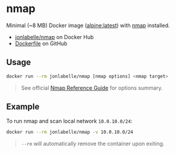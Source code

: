 # nmap

Minimal (\~8 MB) Docker image ([alpine:latest](https://hub.docker.com/_/alpine)) with [nmap](https://nmap.org/) installed.

- [jonlabelle/nmap](https://hub.docker.com/r/jonlabelle/nmap) on Docker Hub
- [Dockerfile](https://github.com/jonlabelle/docker-alpine-nmap/blob/master/Dockerfile) on GitHub

## Usage

```bash
docker run --rm jonlabelle/nmap [nmap options] <nmap target>
```

> See official [Nmap Reference Guide](https://nmap.org/book/man-briefoptions.html) for options summary.

## Example

To run nmap and scan local network `10.0.10.0/24`:

```bash
docker run --rm jonlabelle/nmap -v 10.0.10.0/24
```

> `--rm` will automatically remove the container upon exiting.
